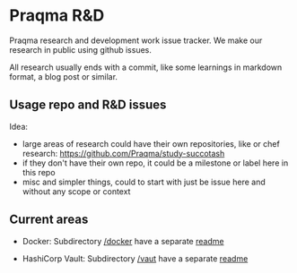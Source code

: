 # Praqma R&D

Praqma research and development work issue tracker. We make our research in public using github issues.

All research usually ends with a commit, like some learnings in markdown format, a blog post or similar.


## Usage repo and R&D issues

Idea:

* large areas of research could have their own repositories, like or chef research: https://github.com/Praqma/study-succotash
* if they don't have their own repo, it could be a milestone or label here in this repo
* misc and simpler things, could to start with just be issue here and without any scope or context


## Current areas

* Docker: Subdirectory [/docker](/docker) have a separate [readme](/docker/README.md)

* HashiCorp Vault: Subdirectory [/vaut](/vault) have a separate [readme](/vault/README.md)
